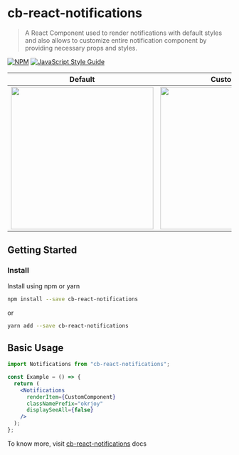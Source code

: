 # cb-react-notifications

> A React Component used to render notifications with default styles and also allows to customize entire notification component
> by providing necessary props and styles.

[![NPM](https://img.shields.io/npm/v/cb-react-notifications.svg)](https://www.npmjs.com/package/cb-react-notifications) [![JavaScript Style Guide](https://img.shields.io/badge/code_style-standard-brightgreen.svg)](https://standardjs.com)

|                                                       Default                                                       |                                                     Customized                                                     |
| :-----------------------------------------------------------------------------------------------------------------: | :----------------------------------------------------------------------------------------------------------------: |
| <img src="https://github.com/NaveenrajV/cb-react-notifications/blob/master/src/assets/default.gif" height="320px"/> | <img src="https://github.com/NaveenrajV/cb-react-notifications/blob/master/src/assets/okrjoy.gif" height="320px"/> |

## Getting Started

### Install

Install using npm or yarn

```bash
npm install --save cb-react-notifications
```

or

```bash
yarn add --save cb-react-notifications
```

## Basic Usage

```jsx
import Notifications from "cb-react-notifications";

const Example = () => {
  return (
    <Notifications
      renderItem={CustomComponent}
      classNamePrefix="okrjoy"
      displaySeeAll={false}
    />
  );
};
```

To know more, visit [cb-react-notifications](/) docs
